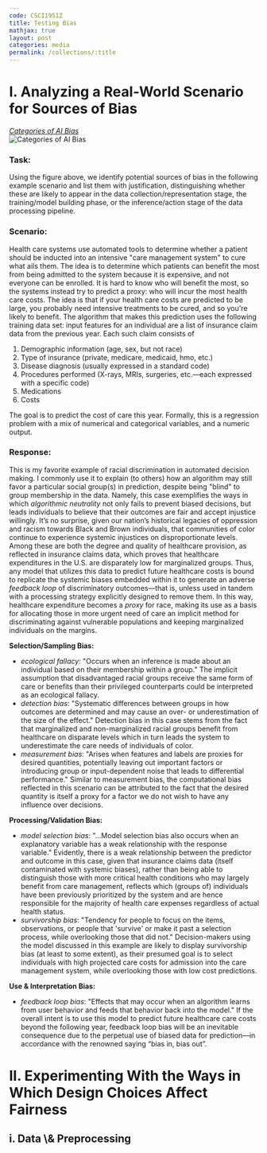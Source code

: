 ```yaml
---
code: CSCI1951Z
title: Testing Bias
mathjax: true
layout: post
categories: media
permalink: /collections/:title
---
```


<h1> I. Analyzing a Real-World Scenario for Sources of Bias </h1>

[*Categories of AI Bias*](https://nvlpubs.nist.gov/nistpubs/SpecialPublications/NIST.SP.1270.pdf) <br>
![Categories of AI Bias](https://antonellabasso.github.io/IMAGES/categories_AI_bias.png)

<h3> Task: </h3> 

Using the figure above, we identify potential sources of bias in the following example scenario and list them with justification, distinguishing whether these are likely to appear in the data collection/representation stage, the training/model building phase, or the inference/action stage of the data processing pipeline. 

<h3> Scenario: </h3> 

Health care systems use automated tools to determine whether a patient should be inducted into an intensive "care management system" to cure what ails them. The idea is to determine which patients can benefit the most from being admitted to the system because it is expensive, and not everyone can be enrolled. It is hard to know who will benefit the most, so the systems instead try to predict a proxy: who will incur the most health care costs. The idea is that if your health care costs are predicted to be large, you probably need intensive treatments to be cured, and so you're likely to benefit. The algorithm that makes this prediction uses the following training data set: input features for an individual are a list of insurance claim data from the previous year. Each such claim consists of

1. Demographic information (age, sex, but not race)
2. Type of insurance (private, medicare, medicaid, hmo, etc.)
3. Disease diagnosis (usually expressed in a standard code)
4. Procedures performed (X-rays, MRIs, surgeries, etc.&mdash;each expressed with a specific code)
5. Medications
6. Costs

The goal is to predict the cost of care this year. Formally, this is a regression problem with a mix of numerical and categorical variables, and a numeric output. 

<h3> Response: </h3>  

This is my favorite example of racial discrimination in automated decision making. I commonly use it to explain (to others) how an algorithm may still favor a particular social group(s) in prediction, despite being "blind" to group membership in the data. Namely, this case exemplifies the ways in which *algorithmic neutrality* not only fails to prevent biased decisions, but leads individuals to believe that their outcomes are fair and accept injustice willingly. It’s no surprise, given our nation’s historical legacies of oppression and racism towards Black and Brown individuals, that communities of color continue to experience systemic injustices on disproportionate levels. Among these are both the degree and quality of healthcare provision, as reflected in insurance claims data, which proves that healthcare expenditures in the U.S. are disparately low for marginalized groups. Thus, any model that utilizes this data to predict future healthcare costs is bound to replicate the systemic biases embedded within it to generate an adverse *feedback loop* of discriminatory outcomes&mdash;that is, unless used in tandem with a processing strategy explicitly designed to remove them. In this way, healthcare expenditure becomes a *proxy* for race, making its use as a basis for allocating those in more urgent need of care an implicit method for discriminating against vulnerable populations and keeping marginalized individuals on the margins. 

**Selection/Sampling Bias:**
- *ecological fallacy*: "Occurs when an inference is made about an individual based on their membership within a group." The implicit assumption that disadvantaged racial groups receive the same form of care or benefits than their privileged counterparts could be interpreted as an ecological fallacy. 
- *detection bias*: "Systematic differences between groups in how outcomes are determined and may cause an over- or underestimation of the size of the effect." Detection bias in this case stems from the fact that marginalized and non-marginalized racial groups benefit from healthcare on disparate levels which in turn leads the system to underestimate the care needs of individuals of color.
- *measurement bias*: "Arises when features and labels are proxies for desired quantities, potentially leaving out important factors or introducing group or input-dependent noise that leads to differential performance." Similar to measurement bias, the computational  bias reflected in this scenario can be attributed to the fact that the desired quantity is itself a proxy for a factor we do not wish to have any influence over decisions. 

**Processing/Validation Bias:**
- *model selection bias*: "...Model selection bias also occurs when an explanatory variable has a weak relationship with the response variable." Evidently, there is a weak relationship between the predictor and outcome in this case, given that insurance claims data (itself contaminated with systemic biases), rather than being able to distinguish those with more critical health conditions who may largely benefit from care management, reflects which (groups of) individuals have been previously prioritized by the system and are hence responsible for the majority of health care expenses regardless of actual health status.
- *survivorship bias*: "Tendency for people to focus on the items, observations, or people that 'survive' or make it past a selection process, while overlooking those that did not." Decision-makers using the model discussed in this example are likely to display survivorship bias (at least to some extent), as their presumed goal is to select individuals with high projected care costs for admission into the care management system, while overlooking those with low cost predictions.

**Use & Interpretation Bias:**
- *feedback loop bias*: "Effects that may occur when an algorithm learns from user behavior and feeds that behavior back into the model." If the overall intent is to use this model to predict future healthcare care costs beyond the following year, feedback loop bias will be an inevitable consequence due to the perpetual use of biased data for prediction&mdash;in accordance with the renowned saying “bias in, bias out”.  


<h1> II.  Experimenting With the Ways in Which Design Choices Affect Fairness </h1>
<h2> i. Data \& Preprocessing </h2> 
